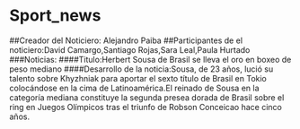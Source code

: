 # Sport_news
##Creador del Noticiero: Alejandro Paiba
##Participantes de el noticiero:David Camargo,Santiago Rojas,Sara Leal,Paula Hurtado
###Noticias:
####Titulo:Herbert Sousa de Brasil se lleva el oro en boxeo de peso mediano
####Desarrollo de la noticia:Sousa, de 23 años, lució su talento sobre Khyzhniak para aportar el sexto título de Brasil en Tokio colocándose en la cima de Latinoamérica.El reinado de Sousa en la categoría mediana constituye la segunda presea dorada de Brasil sobre el ring en Juegos Olímpicos tras el triunfo de Robson Conceicao hace cinco años.